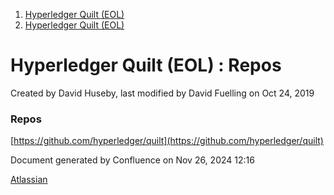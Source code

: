 1. [Hyperledger Quilt (EOL)](index.html)
2. [Hyperledger Quilt (EOL)](22446088.html)

# Hyperledger Quilt (EOL) : Repos

Created by David Huseby, last modified by David Fuelling on Oct 24, 2019

### Repos

[https://github.com/hyperledger/quilt](https://github.com/hyperledger/quilt)

Document generated by Confluence on Nov 26, 2024 12:16

[Atlassian](http://www.atlassian.com/)
